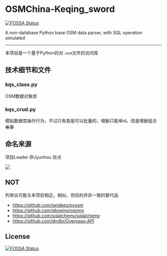 # OSMChina-Keqing_sword
[![FOSSA Status](https://app.fossa.com/api/projects/git%2Bgithub.com%2FOSMChina%2FOSMChina-Keqing_Sword.svg?type=shield)](https://app.fossa.com/projects/git%2Bgithub.com%2FOSMChina%2FOSMChina-Keqing_Sword?ref=badge_shield)


A non-database Python base OSM data parser, with SQL operation simulated 

----------

本项目是一个基于Python的对`.osm`文件的访问库

## 技术细节和文件

### kqs_class.py

OSM数据对象库

### kqs_crud.py

模拟数据库操作行为，不过只有查是可以批量的，增删只能单id，改是增删组合 ~~省事~~

## 命名来源

项目Leader @Jyunhou 钦点

[![](https://avatars.githubusercontent.com/u/45530478?v=4)](https://zh.wikipedia.org/wiki/%E5%8E%9F%E7%A5%9E%E8%A7%92%E8%89%B2%E5%88%97%E8%A1%A8#%E7%92%83%E6%9C%88%E4%B8%83%E6%98%9F)

## NOT

列举出可能与本项目相近，相似，但目的并非一致的替代品

+ https://github.com/iandees/pyosm
+ https://github.com/gboeing/osmnx
+ https://github.com/sqlalchemy/sqlalchemy
+ https://github.com/drolbr/Overpass-API

## License
[![FOSSA Status](https://app.fossa.com/api/projects/git%2Bgithub.com%2FOSMChina%2FOSMChina-Keqing_Sword.svg?type=large)](https://app.fossa.com/projects/git%2Bgithub.com%2FOSMChina%2FOSMChina-Keqing_Sword?ref=badge_large)
